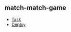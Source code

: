 ## match-match-game

* [Task](https://github.com/rolling-scopes-school/tasks/blob/master/tasks/match-match-game.md)
* [Deploy](https://latherapist.github.io/match-match-game/)
